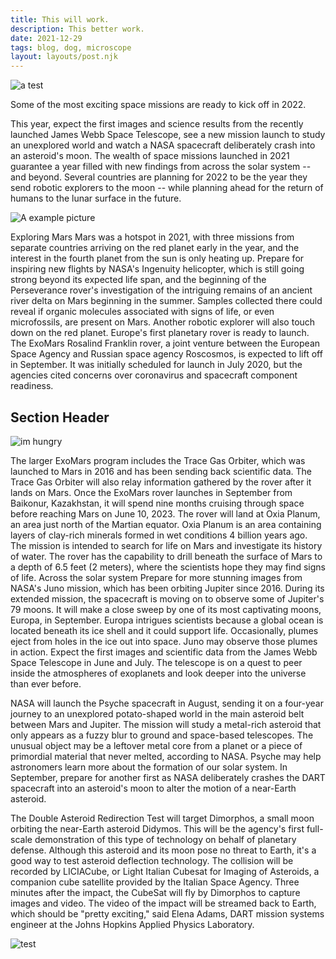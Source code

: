 ```yaml
---
title: This will work.
description: This better work.
date: 2021-12-29
tags: blog, dog, microscope
layout: layouts/post.njk
---
```


![a test](https://applegate-paul.mo.cloudinary.net/img/another-tree.jpg)


Some of the most exciting space missions are ready to kick off in 2022.

This year, expect the first images and science results from the recently launched James Webb Space Telescope, see a new mission launch to study an unexplored world and watch a NASA spacecraft deliberately crash into an asteroid's moon.
The wealth of space missions launched in 2021 guarantee a year filled with new findings from across the solar system -- and beyond.
Several countries are planning for 2022 to be the year they send robotic explorers to the moon -- while planning ahead for the return of humans to the lunar surface in the future.


![A example picture](https://ik.imagekit.io/milliard87/hillshire-farm_xWHvhCbGPb.jpg?updatedAt=1633899901965)

Exploring Mars
Mars was a hotspot in 2021, with three missions from separate countries arriving on the red planet early in the year, and the interest in the fourth planet from the sun is only heating up.
Prepare for inspiring new flights by NASA's Ingenuity helicopter, which is still going strong beyond its expected life span, and the beginning of the Perseverance rover's investigation of the intriguing remains of an ancient river delta on Mars beginning in the summer. Samples collected there could reveal if organic molecules associated with signs of life, or even microfossils, are present on Mars.
Another robotic explorer will also touch down on the red planet. Europe's first planetary rover is ready to launch.
The ExoMars Rosalind Franklin rover, a joint venture between the European Space Agency and Russian space agency Roscosmos, is expected to lift off in September. It was initially scheduled for launch in July 2020, but the agencies cited concerns over coronavirus and spacecraft component readiness.


## Section Header

![im hungry](https://applegate-paul.mo.cloudinary.net/https://storage.googleapis.com/cloudinarymedia/images/pancakes.jpg)

The larger ExoMars program includes the Trace Gas Orbiter, which was launched to Mars in 2016 and has been sending back scientific data. The Trace Gas Orbiter will also relay information gathered by the rover after it lands on Mars.
Once the ExoMars rover launches in September from Baikonur, Kazakhstan, it will spend nine months cruising through space before reaching Mars on June 10, 2023. The rover will land at Oxia Planum, an area just north of the Martian equator. Oxia Planum is an area containing layers of clay-rich minerals formed in wet conditions 4 billion years ago.
The mission is intended to search for life on Mars and investigate its history of water. The rover has the capability to drill beneath the surface of Mars to a depth of 6.5 feet (2 meters), where the scientists hope they may find signs of life.
Across the solar system
Prepare for more stunning images from NASA's Juno mission, which has been orbiting Jupiter since 2016. During its extended mission, the spacecraft is moving on to observe some of Jupiter's 79 moons. It will make a close sweep by one of its most captivating moons, Europa, in September.
Europa intrigues scientists because a global ocean is located beneath its ice shell and it could support life. Occasionally, plumes eject from holes in the ice out into space. Juno may observe those plumes in action.
Expect the first images and scientific data from the James Webb Space Telescope in June and July. The telescope is on a quest to peer inside the atmospheres of exoplanets and look deeper into the universe than ever before.

NASA will launch the Psyche spacecraft in August, sending it on a four-year journey to an unexplored potato-shaped world in the main asteroid belt between Mars and Jupiter. The mission will study a metal-rich asteroid that only appears as a fuzzy blur to ground and space-based telescopes.
The unusual object may be a leftover metal core from a planet or a piece of primordial material that never melted, according to NASA. Psyche may help astronomers learn more about the formation of our solar system.
In September, prepare for another first as NASA deliberately crashes the DART spacecraft into an asteroid's moon to alter the motion of a near-Earth asteroid.

The Double Asteroid Redirection Test will target Dimorphos, a small moon orbiting the near-Earth asteroid Didymos. This will be the agency's first full-scale demonstration of this type of technology on behalf of planetary defense. Although this asteroid and its moon pose no threat to Earth, it's a good way to test asteroid deflection technology.
The collision will be recorded by LICIACube, or Light Italian Cubesat for Imaging of Asteroids, a companion cube satellite provided by the Italian Space Agency. Three minutes after the impact, the CubeSat will fly by Dimorphos to capture images and video.
The video of the impact will be streamed back to Earth, which should be "pretty exciting," said Elena Adams, DART mission systems engineer at the Johns Hopkins Applied Physics Laboratory.



![test](https://applegate-paul.mo.cloudinary.net/clown.jpg)
